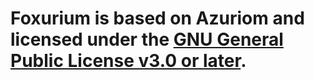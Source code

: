 
# Foxurium is based on Azuriom and licensed under the [GNU General Public License v3.0 or later](LICENSE).
